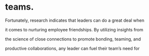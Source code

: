 # teams.

Fortunately, research indicates that leaders can do a great deal when

it comes to nurturing employee friendships. By utilizing insights from

the science of close connections to promote bonding, teaming, and

productive collaborations, any leader can fuel their team’s need for